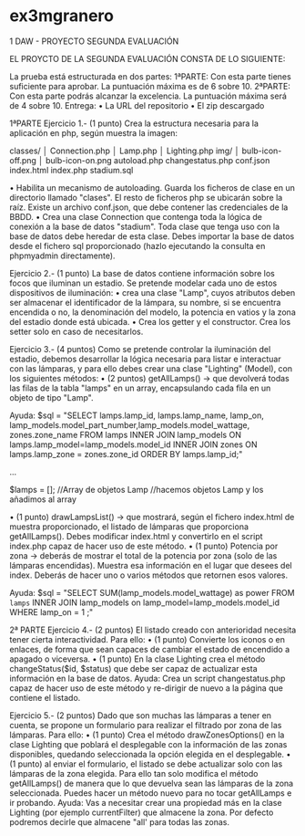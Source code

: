 # ex3mgranero
1 DAW - PROYECTO SEGUNDA EVALUACIÓN

EL PROYCTO DE LA SEGUNDA EVALUACIÓN CONSTA DE LO SIGUIENTE:

La prueba está estructurada en dos partes:
1ªPARTE: Con esta parte tienes suficiente para aprobar. La puntuación máxima
es de 6 sobre 10.
2ªPARTE: Con esta parte podrás alcanzar la excelencia. La puntuación máxima
será de 4 sobre 10.
Entrega:
• La URL del repositorio
• El zip descargado

1ªPARTE
Ejercicio 1.- (1 punto) Crea la estructura necesaria para la aplicación en php,
según muestra la imagen:

classes/
│   Connection.php
│   Lamp.php
│   Lighting.php
img/
│   bulb-icon-off.png
│   bulb-icon-on.png
autoload.php
changestatus.php
conf.json
index.html
index.php
stadium.sql

• Habilita un mecanismo de autoloading. Guarda los ficheros de clase en
un directorio llamado "clases". El resto de ficheros php se ubicarán sobre
la raíz. Existe un archivo conf.json, que debe contener las credenciales de
la BBDD.
• Crea una clase Connection que contenga toda la lógica de conexión a la
base de datos "stadium". Toda clase que tenga uso con la base de datos
debe heredar de esta clase. Debes importar la base de datos desde el
fichero sql proporcionado (hazlo ejecutando la consulta en phpmyadmin
directamente).

Ejercicio 2.- (1 punto) La base de datos contiene información sobre los focos
que iluminan un estadio. Se pretende modelar cada uno de estos dispositivos de
iluminación:
• crea una clase "Lamp", cuyos atributos deben ser almacenar el
identificador de la lámpara, su nombre, si se encuentra encendida o no, la
denominación del modelo, la potencia en vatios y la zona del estadio
donde está ubicada.
• Crea los getter y el constructor. Crea los setter solo en caso de
necesitarlos.

Ejercicio 3.- (4 puntos) Como se pretende controlar la iluminación del estadio,
debemos desarrollar la lógica necesaria para listar e interactuar con las
lámparas, y para ello debes crear una clase "Lighting" (Model), con los siguientes
métodos:
• (2 puntos) getAllLamps() -> que devolverá todas las filas de la tabla
"lamps" en un array, encapsulando cada fila en un objeto de tipo "Lamp".

Ayuda:
$sql = "SELECT lamps.lamp_id, lamps.lamp_name, lamp_on,
lamp_models.model_part_number,lamp_models.model_wattage,
zones.zone_name FROM lamps INNER JOIN lamp_models ON
lamps.lamp_model=lamp_models.model_id INNER JOIN zones ON
lamps.lamp_zone = zones.zone_id ORDER BY lamps.lamp_id;"

...

$lamps = []; //Array de objetos Lamp
 //hacemos objetos Lamp y los añadimos al array
 
• (1 punto) drawLampsList() -> que mostrará, según el fichero index.html
de muestra proporcionado, el listado de lámparas que proporciona
getAllLamps(). Debes modificar index.html y convertirlo en el script
index.php capaz de hacer uso de este método.
• (1 punto) Potencia por zona -> deberás de mostrar el total de la potencia
por zona (solo de las lámparas encendidas). Muestra esa información en
el lugar que desees del index. Deberás de hacer uno o varios métodos
que retornen esos valores.

Ayuda:
$sql = "SELECT SUM(lamp_models.model_wattage) as power FROM
`lamps` INNER JOIN lamp_models on
lamp_model=lamp_models.model_id WHERE lamp_on = 1 ;"

2ª PARTE
Ejercicio 4.- (2 puntos) El listado creado con anterioridad necesita tener cierta
interactividad. Para ello:
• (1 punto) Convierte los iconos o en enlaces, de forma que sean
capaces de cambiar el estado de encendido a apagado o viceversa.
• (1 punto) En la clase Lighting crea el método changeStatus($id, $status)
que debe ser capaz de actualizar esta información en la base de datos.
Ayuda: Crea un script changestatus.php capaz de hacer uso de este
método y re-dirigir de nuevo a la página que contiene el listado.

Ejercicio 5.- (2 puntos) Dado que son muchas las lámparas a tener en cuenta,
se propone un formulario para realizar el filtrado por zona de las lámparas. Para
ello:
• (1 punto) Crea el método drawZonesOptions() en la clase Lighting que
poblará el desplegable con la información de las zonas disponibles,
quedando seleccionada la opción elegida en el desplegable.
• (1 punto) al enviar el formulario, el listado se debe actualizar solo con las
lámparas de la zona elegida. Para ello tan solo modifica el método
getAllLamps() de manera que lo que devuelva sean las lámparas de la
zona seleccionada. Puedes hacer un método nuevo para no tocar
getAllLamps e ir probando.
Ayuda: Vas a necesitar crear una propiedad más en la clase Lighting (por
ejemplo currentFilter) que almacene la zona. Por defecto podremos
decirle que almacene "all' para todas las zonas.
